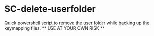 # SC-delete-userfolder
Quick powershell script to remove the user folder while backing up the keymapping files.
** USE AT YOUR OWN RISK **
